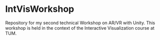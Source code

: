 # IntVisWorkshop
Repository for my second technical Workshop on AR/VR  with Unity.  This workshop is held in the context of the Interactive Visualization course at TUM.
